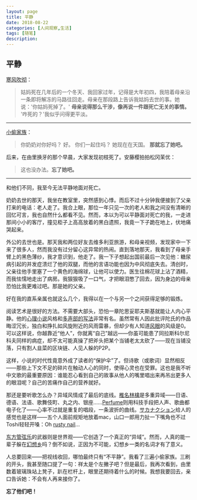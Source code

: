 ```yaml
---
layout: page
title: 平静
date: 2018-08-22
categories: [人间观察,生活]
tags: [随笔]
description: 
---
```


## 平静

[寒风吹彻](https://m.baidu.com/paw/c/www.360doc.cn/mip/179554333.html)：

>姑妈死在几年后的一个冬天、我回家过年，记得是大年初四，我陪着母亲沿一条即将解冻的马路往回走。母亲在那段路上告诉我姑妈去世的事。她说：'你姑妈死掉了。'
>**母亲说得那么干涉，像再说一件跟死亡无关的事情。**
>'咋死的？'我似乎问得更平淡。

----
[小偷家族](https://movie.douban.com/subject/27622447/)：

>你奶奶对你好吗？
好。
你们一起住吗？
她现在在天国。
**那就忘了她吧。**

后来，在由里换牙的那个早晨，大家发现初枝死了。安藤樱拍拍松冈茉优：

>这也没办法。**忘了她吧。**

---

和他们不同，我至今无法平静地面对死亡。

奶奶去世的那天，我坐在教室里，突然感到心悸。而后不过十分钟我便接到了父亲打来的电话：老人走了。我合上眼，那位一年只见一次的老人和我之间没有清晰的回忆可言，我也自然什么都看不见。然而，本以为可以平静面对死亡的我，一走进那间小小的客厅，撞见柜子上高高放着的黑白遗照，我竟一下子跪在地上，伏地痛哭起来。

外公的去世也是。那天我和两位好友去维多利亚旅游，和母亲视频，发现家中一下来了很多人，然而我没有过分留心这异常的热闹。直到落地那天，我看到了母亲手臂上的黑色薄纱，我才意识到，他走了。我一下子想起出国前最后一次见他：糖尿病引起的并发症溃烂了他的双腿，而他的言语功能也因为中风彻底失去。清创时，父亲往他手里塞了一个黄色的海绵球，让他可以使力。医生往棉花球上沾了酒精，而我怯懦地走出了病房。我狠狠吸了一口气，才把眼泪憋了回去，因为身边的母亲恐怕比我更难过吧。那是她的父亲。

好在我的直系亲属也就这么几个，我得以在一个与另一个之间获得足够的锻炼。

阅读艺术是很好的方法。不需要大部头，恐怕一章陀思妥耶夫斯基就能让人内心平静。他的[心理小说](https://baike.baidu.com/item/%E5%BF%83%E7%90%86%E5%B0%8F%E8%AF%B4)风格和[多声部的写法](https://zhuanlan.zhihu.com/p/20652416)非常有名。虽然常有人因此批评陀氏的作品晦涩冗长，独白和挣扎如风旋附近的风雨雷暴，但却少有人知道[风眼](https://zh.wikipedia.org/wiki/%E9%A2%A8%E7%9C%BC)的风级是0。可以这样说，你越靠近“他人”，你就离“自己”越远——你虽可能患了同拉斯科尔尼科夫同样的病症，却不太可能真操了把斧头把某个当铺老太太砍了——现在当铺没落，只有割人韭菜的区块链、人见人躲的P2P。

这样，小说的时代性竟意外成了读者的“保护伞”了。但诗歌（或歌词）显然相反——那些上下文不足的碎片在触动人心的同时，使得心灵也在受罪。这也是我不听中文歌的最重要原因：谁能忍心看到自己的故事从他人的嘴里唱出来再吊出更多人的眼泪呢？自己的苦痛作自己的营养就好。

那还是要听歌怎么办？异域风情成了最后的底线。[椎名林檎](https://zh.wikipedia.org/wiki/%E6%A4%8E%E5%90%8D%E6%9E%97%E6%AA%8E#2014%E5%B9%B4:%E3%80%8A%E9%80%86%E8%BC%B8%E5%85%A5%EF%BD%9E%E6%B8%AF%E7%81%A3%E5%B1%80%EF%BD%9E%E3%80%8B%E5%8F%8A%E3%80%8A%E6%97%A5%E5%87%BA%E8%99%95%E3%80%8B)是多重异域——日语、德语、法语、歌舞伎町、丸之内、银座……[Perfume](https://www.bilibili.com/video/av25346831?from=search&seid=3763949177629523040)则用科技手段把人声、歌曲都电子化了——心率不过就是重复的唱段，一条波折的曲线。[サカナクション](https://www.bilibili.com/video/av4812907/?p=3)给人的感觉也是这样——五个人面前规矩地放着mac，山口一郎用力扯一下嘴角也不过Toshi轻轻开嗓：Oh [rusty nail](https://www.bilibili.com/video/av19587543/?spm_id_from=333.788.videocard.8)...

[东方管弦乐](https://www.bilibili.com/video/av4566120/?spm_id_from=333.788.videocard.5)的武器则是世界观——它创造了一个真正的“异域”。然而，人真的能一辈子躲在[幻想乡](https://thwiki.cc/%E5%B9%BB%E6%83%B3%E4%B9%A1%E5%B9%B4%E8%A1%A8)吗？倒不如说，正因为不可能，幻想乡一类的名词才有了意义。

人总要回来——把视线收回，哪怕最终只有“不平静”。我看了三遍小偷家族。三刷的开头，我甚至随口提了一句：祥太是个左撇子吧？但是最后，我再次看到，由里数着玻璃珠站上凳子，趴在栏杆上，眼里还期待着什么的时候。我想我要回去，亲口告诉她：不会有人再来接你了。


**忘了他们吧！**

